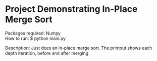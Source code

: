 # Project Demonstrating In-Place Merge Sort

Packages required: Numpy <br>
How to run: $ python main.py <br>

Description: Just does an in-place merge sort. The printout shows each depth iteration, before and after merging. <br>
